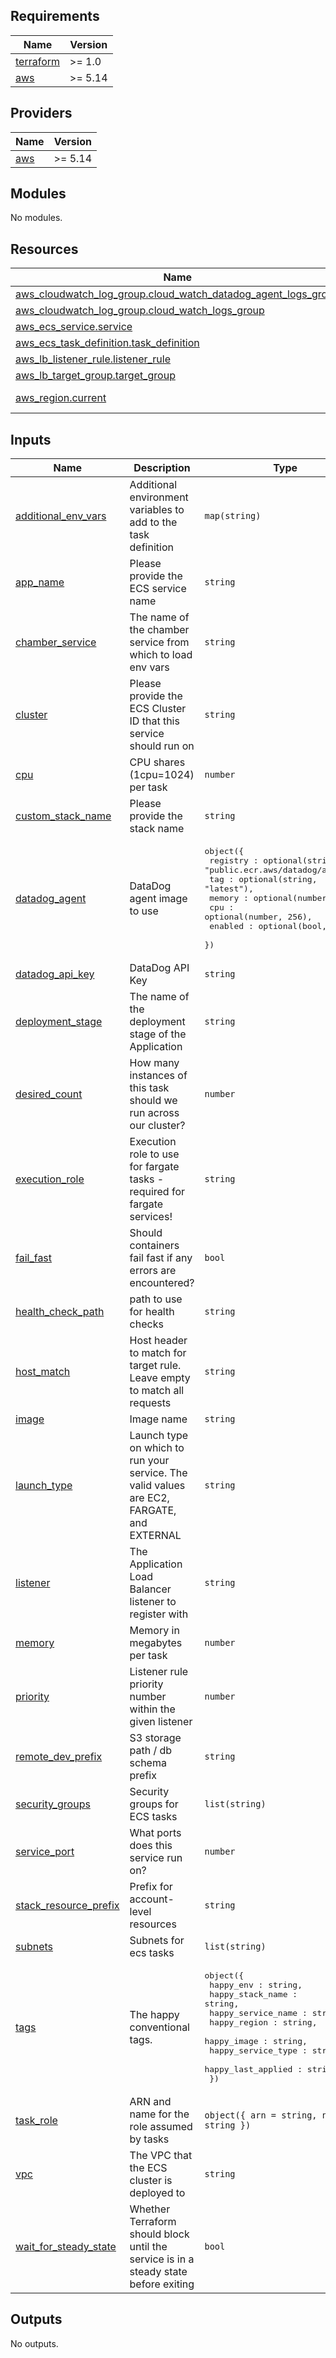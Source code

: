 <!-- START -->
## Requirements

| Name | Version |
|------|---------|
| <a name="requirement_terraform"></a> [terraform](#requirement\_terraform) | >= 1.0 |
| <a name="requirement_aws"></a> [aws](#requirement\_aws) | >= 5.14 |

## Providers

| Name | Version |
|------|---------|
| <a name="provider_aws"></a> [aws](#provider\_aws) | >= 5.14 |

## Modules

No modules.

## Resources

| Name | Type |
|------|------|
| [aws_cloudwatch_log_group.cloud_watch_datadog_agent_logs_group](https://registry.terraform.io/providers/hashicorp/aws/latest/docs/resources/cloudwatch_log_group) | resource |
| [aws_cloudwatch_log_group.cloud_watch_logs_group](https://registry.terraform.io/providers/hashicorp/aws/latest/docs/resources/cloudwatch_log_group) | resource |
| [aws_ecs_service.service](https://registry.terraform.io/providers/hashicorp/aws/latest/docs/resources/ecs_service) | resource |
| [aws_ecs_task_definition.task_definition](https://registry.terraform.io/providers/hashicorp/aws/latest/docs/resources/ecs_task_definition) | resource |
| [aws_lb_listener_rule.listener_rule](https://registry.terraform.io/providers/hashicorp/aws/latest/docs/resources/lb_listener_rule) | resource |
| [aws_lb_target_group.target_group](https://registry.terraform.io/providers/hashicorp/aws/latest/docs/resources/lb_target_group) | resource |
| [aws_region.current](https://registry.terraform.io/providers/hashicorp/aws/latest/docs/data-sources/region) | data source |

## Inputs

| Name | Description | Type | Default | Required |
|------|-------------|------|---------|:--------:|
| <a name="input_additional_env_vars"></a> [additional\_env\_vars](#input\_additional\_env\_vars) | Additional environment variables to add to the task definition | `map(string)` | `{}` | no |
| <a name="input_app_name"></a> [app\_name](#input\_app\_name) | Please provide the ECS service name | `string` | n/a | yes |
| <a name="input_chamber_service"></a> [chamber\_service](#input\_chamber\_service) | The name of the chamber service from which to load env vars | `string` | `""` | no |
| <a name="input_cluster"></a> [cluster](#input\_cluster) | Please provide the ECS Cluster ID that this service should run on | `string` | n/a | yes |
| <a name="input_cpu"></a> [cpu](#input\_cpu) | CPU shares (1cpu=1024) per task | `number` | `256` | no |
| <a name="input_custom_stack_name"></a> [custom\_stack\_name](#input\_custom\_stack\_name) | Please provide the stack name | `string` | n/a | yes |
| <a name="input_datadog_agent"></a> [datadog\_agent](#input\_datadog\_agent) | DataDog agent image to use | <pre>object({<br>    registry : optional(string, "public.ecr.aws/datadog/agent"),<br>    tag : optional(string, "latest"),<br>    memory : optional(number, 512),<br>    cpu : optional(number, 256),<br>    enabled : optional(bool, false),<br>  })</pre> | <pre>{<br>  "cpu": 256,<br>  "enabled": false,<br>  "memory": 512,<br>  "registry": "public.ecr.aws/datadog/agent",<br>  "tag": "latest"<br>}</pre> | no |
| <a name="input_datadog_api_key"></a> [datadog\_api\_key](#input\_datadog\_api\_key) | DataDog API Key | `string` | `""` | no |
| <a name="input_deployment_stage"></a> [deployment\_stage](#input\_deployment\_stage) | The name of the deployment stage of the Application | `string` | `"dev"` | no |
| <a name="input_desired_count"></a> [desired\_count](#input\_desired\_count) | How many instances of this task should we run across our cluster? | `number` | `2` | no |
| <a name="input_execution_role"></a> [execution\_role](#input\_execution\_role) | Execution role to use for fargate tasks - required for fargate services! | `string` | `""` | no |
| <a name="input_fail_fast"></a> [fail\_fast](#input\_fail\_fast) | Should containers fail fast if any errors are encountered? | `bool` | `false` | no |
| <a name="input_health_check_path"></a> [health\_check\_path](#input\_health\_check\_path) | path to use for health checks | `string` | `"/"` | no |
| <a name="input_host_match"></a> [host\_match](#input\_host\_match) | Host header to match for target rule. Leave empty to match all requests | `string` | n/a | yes |
| <a name="input_image"></a> [image](#input\_image) | Image name | `string` | n/a | yes |
| <a name="input_launch_type"></a> [launch\_type](#input\_launch\_type) | Launch type on which to run your service. The valid values are EC2, FARGATE, and EXTERNAL | `string` | `"FARGATE"` | no |
| <a name="input_listener"></a> [listener](#input\_listener) | The Application Load Balancer listener to register with | `string` | n/a | yes |
| <a name="input_memory"></a> [memory](#input\_memory) | Memory in megabytes per task | `number` | `1024` | no |
| <a name="input_priority"></a> [priority](#input\_priority) | Listener rule priority number within the given listener | `number` | n/a | yes |
| <a name="input_remote_dev_prefix"></a> [remote\_dev\_prefix](#input\_remote\_dev\_prefix) | S3 storage path / db schema prefix | `string` | `""` | no |
| <a name="input_security_groups"></a> [security\_groups](#input\_security\_groups) | Security groups for ECS tasks | `list(string)` | n/a | yes |
| <a name="input_service_port"></a> [service\_port](#input\_service\_port) | What ports does this service run on? | `number` | `80` | no |
| <a name="input_stack_resource_prefix"></a> [stack\_resource\_prefix](#input\_stack\_resource\_prefix) | Prefix for account-level resources | `string` | n/a | yes |
| <a name="input_subnets"></a> [subnets](#input\_subnets) | Subnets for ecs tasks | `list(string)` | n/a | yes |
| <a name="input_tags"></a> [tags](#input\_tags) | The happy conventional tags. | <pre>object({<br>    happy_env : string,<br>    happy_stack_name : string,<br>    happy_service_name : string,<br>    happy_region : string,<br>    happy_image : string,<br>    happy_service_type : string,<br>    happy_last_applied : string,<br>  })</pre> | n/a | yes |
| <a name="input_task_role"></a> [task\_role](#input\_task\_role) | ARN and name for the role assumed by tasks | `object({ arn = string, name = string })` | n/a | yes |
| <a name="input_vpc"></a> [vpc](#input\_vpc) | The VPC that the ECS cluster is deployed to | `string` | n/a | yes |
| <a name="input_wait_for_steady_state"></a> [wait\_for\_steady\_state](#input\_wait\_for\_steady\_state) | Whether Terraform should block until the service is in a steady state before exiting | `bool` | `false` | no |

## Outputs

No outputs.
<!-- END -->
